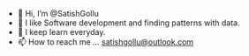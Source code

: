 - 👋 Hi, I’m @SatishGollu
- 👀 I like Software development and finding patterns with data.
- 🌱 I keep learn everyday.
- 📫 How to reach me ... satishgollu@outlook.com

<!---
SatishGollu/SatishGollu is a ✨ special ✨ repository because its `README.md` (this file) appears on your GitHub profile.
You can click the Preview link to take a look at your changes.
--->
